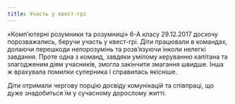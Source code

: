 ```yaml
---
title: Участь у квест-грі
---
```


«Комп’ютерні розумники та розумниці» 6-А класу 29.12.2017 досхочу порозважались, беручи участь у квест-грі. Діти працювали в командах, долаючи перешкоди непорозумінь та розв’язуючи інколи нелегкі завдання. Проте одна з команд, завдяки умілому керуванню капітана та злагодженим діям учасників, змогла закінчити змагання швидше. Інша ж врахувала помилки суперника і справилась якісніше.

Діти отримали чергову порцію досвіду комунікацій та співпраці, що дуже знадобиться їм у сучасному дорослому житті.

<slideshow id="_/72157691629606515" />
